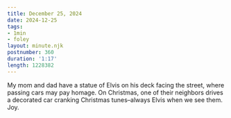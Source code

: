 ```yaml
---
title: December 25, 2024
date: 2024-12-25
tags:
- 1min
- foley
layout: minute.njk
postnumber: 360
duration: '1:17'
length: 1228382
---
```

My mom and dad have a statue of Elvis on his deck facing the street, where passing cars may pay homage. On Christmas, one of their neighbors drives a decorated car cranking Christmas tunes–always Elvis when we see them. Joy. 
